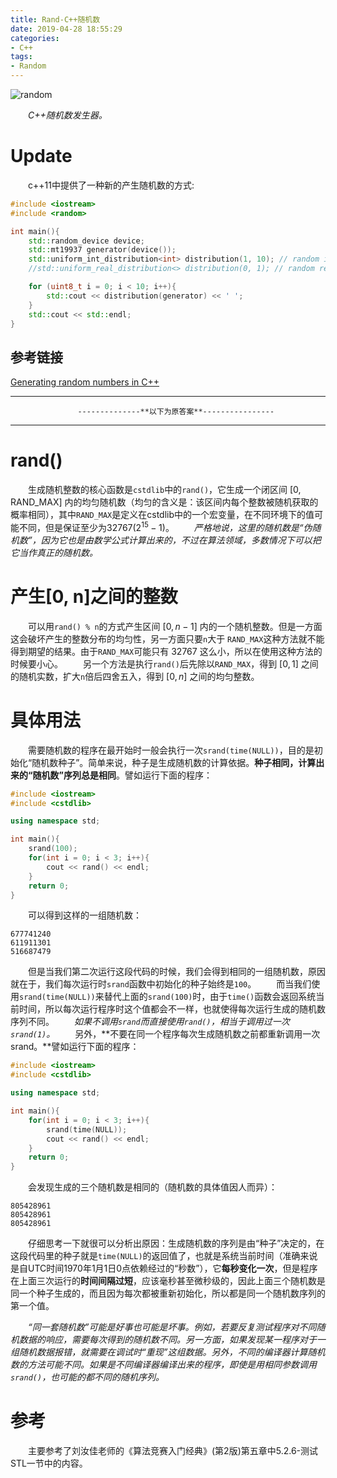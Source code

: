 ```yaml
---
title: Rand-C++随机数
date: 2019-04-28 18:55:29
categories:
- C++
tags:
- Random
---
```

![random](/random.jpg)

　　*C++随机数发生器。*


# Update
　　c++11中提供了一种新的产生随机数的方式:

```C++
#include <iostream>
#include <random>

int main(){
    std::random_device device;
    std::mt19937 generator(device());
    std::uniform_int_distribution<int> distribution(1, 10); // random integer number bewteen [1, 10]
    //std::uniform_real_distribution<> distribution(0, 1); // random real number bewteen [0, 1]

    for (uint8_t i = 0; i < 10; i++){
        std::cout << distribution(generator) << ' ';
    }
    std::cout << std::endl;
}
```
## 参考链接
[Generating random numbers in C++](https://diego.assencio.com/?index=6890b8c50169ef45b74db135063c227c)


---------------------------------------------------------------------------------------

                   --------------**以下为原答案**----------------

---------------------------------------------------------------------------------------

# rand()
　　生成随机整数的核心函数是``cstdlib``中的``rand()``，它生成一个闭区间 [0, RAND_MAX] 内的均匀随机数（均匀的含义是：该区间内每个整数被随机获取的概率相同），其中``RAND_MAX``是定义在cstdlib中的一个宏变量，在不同环境下的值可能不同，但是保证至少为$32767(2^{15} - 1)$。
　　*严格地说，这里的随机数是“伪随机数”，因为它也是由数学公式计算出来的，不过在算法领域，多数情况下可以把它当作真正的随机数。*

# 产生[0, n]之间的整数
　　可以用``rand() % n``的方式产生区间 $[0, n - 1]$ 内的一个随机整数。但是一方面这会破坏产生的整数分布的均匀性，另一方面只要``n``大于 ``RAND_MAX``这种方法就不能得到期望的结果。由于``RAND_MAX``可能只有 32767 这么小，所以在使用这种方法的时候要小心。
　　另一个方法是执行``rand()``后先除以``RAND_MAX``，得到 $[0, 1]$ 之间的随机实数，扩大``n``倍后四舍五入，得到 $[0, n]$ 之间的均匀整数。

# 具体用法
　　需要随机数的程序在最开始时一般会执行一次``srand(time(NULL))``，目的是初始化“随机数种子”。简单来说，种子是生成随机数的计算依据。**种子相同，计算出来的“随机数”序列总是相同**。譬如运行下面的程序：

```C++
#include <iostream>
#include <cstdlib>

using namespace std;

int main(){
    srand(100);
    for(int i = 0; i < 3; i++){
        cout << rand() << endl;
    }
    return 0;
}
```
　　可以得到这样的一组随机数：
```
677741240
611911301
516687479
```
　　但是当我们第二次运行这段代码的时候，我们会得到相同的一组随机数，原因就在于，我们每次运行时``srand``函数中初始化的种子始终是``100``。
　　而当我们使用``srand(time(NULL))``来替代上面的``srand(100)``时，由于``time()``函数会返回系统当前时间，所以每次运行程序时这个值都会不一样，也就使得每次运行生成的随机数序列不同。
　　*如果不调用``srand``而直接使用``rand()``，相当于调用过一次``srand(1)``。*
　　另外，**不要在同一个程序每次生成随机数之前都重新调用一次srand。**譬如运行下面的程序：
```C++
#include <iostream>
#include <cstdlib>

using namespace std;

int main(){
    for(int i = 0; i < 3; i++){
        srand(time(NULL));
        cout << rand() << endl;
    }
    return 0;
}
```
　　会发现生成的三个随机数是相同的（随机数的具体值因人而异）：
```
805428961
805428961
805428961
```
　　仔细思考一下就很可以分析出原因：生成随机数的序列是由“种子”决定的，在这段代码里的种子就是``time(NULL)``的返回值了，也就是系统当前时间（准确来说是自UTC时间1970年1月1日0点依赖经过的“秒数”），它**每秒变化一次**，但是程序在上面三次运行的**时间间隔过短**，应该毫秒甚至微秒级的，因此上面三个随机数是同一个种子生成的，而且因为每次都被重新初始化，所以都是同一个随机数序列的第一个值。

　　*“同一套随机数”可能是好事也可能是坏事。例如，若要反复测试程序对不同随机数据的响应，需要每次得到的随机数不同。另一方面，如果发现某一程序对于一组随机数据报错，就需要在调试时“重现”这组数据。另外，不同的编译器计算随机数的方法可能不同。如果是不同编译器编译出来的程序，即使是用相同参数调用``srand()``，也可能的都不同的随机序列。*

# 参考

　　主要参考了刘汝佳老师的《算法竞赛入门经典》(第2版)第五章中5.2.6-测试STL一节中的内容。


